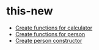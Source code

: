 # this-new
- [Create functions for calculator](./calculator.js)
- [Create functions for person](./person.js)
- [Create person constructor](./personConstructor.js)



